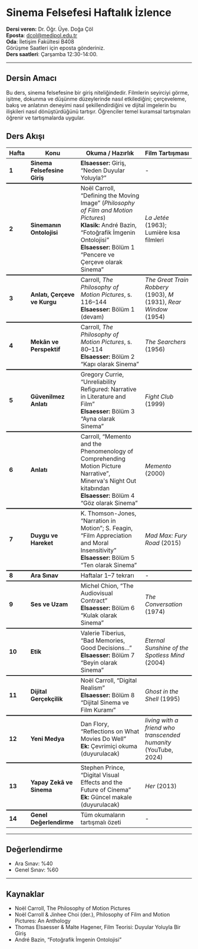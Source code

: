 # **Sinema Felsefesi Haftalık İzlence**

**Dersi veren:** Dr. Öğr. Üye. Doğa Çöl<br>
**Eposta**: dcol@medipol.edu.tr<br>
**Oda**: İletişim Fakültesi B408<br>
Görüşme Saatleri için eposta gönderiniz.<br>
**Ders saatleri**: Çarşamba 12:30-14:00.<br>

---

## Dersin Amacı
Bu ders, sinema felsefesine bir giriş niteliğindedir. Filmlerin seyirciyi görme, işitme, dokunma ve düşünme düzeylerinde nasıl etkilediğini; çerçeveleme, bakış ve anlatının deneyimi nasıl şekillendirdiğini ve dijital imgelerin bu ilişkileri nasıl dönüştürdüğünü tartışır. Öğrenciler temel kuramsal tartışmaları öğrenir ve tartışmalarda uygular.


## Ders Akışı

<table>
  <thead>
    <tr>
      <th>Hafta</th>
      <th>Konu</th>
      <th>Okuma / Hazırlık</th>
      <th>Film Tartışması</th>
    </tr>
  </thead>
  <tbody>
    <tr>
      <td><b>1</b></td>
      <td><b>Sinema Felsefesine Giriş</b></td>
      <td><b>Elsaesser:</b> Giriş, “Neden Duyular Yoluyla?”</td>
      <td>-</td>
    </tr>
    <tr style="border-top:2px solid black">
      <td><b>2</b></td>
      <td><b>Sinemanın Ontolojisi</b></td>
      <td>Noël Carroll, “Defining the Moving Image” (<i>Philosophy of Film and Motion Pictures</i>)<br><b>Klasik:</b> André Bazin, “Fotoğrafik İmgenin Ontolojisi”<br><b>Elsaesser:</b> Bölüm 1 “Pencere ve Çerçeve olarak Sinema”</td>
      <td><i>La Jetée</i> (1963); Lumière kısa filmleri</td>
    </tr>
    <tr style="border-top:2px solid black">
      <td><b>3</b></td>
      <td><b>Anlatı, Çerçeve ve Kurgu</b></td>
      <td>Carroll, <i>The Philosophy of Motion Pictures</i>, s. 116–144<br><b>Elsaesser:</b> Bölüm 1 (devam)</td>
      <td><i>The Great Train Robbery</i> (1903), <i>M</i> (1931), <i>Rear Window</i> (1954)</td>
    </tr>
    <tr style="border-top:2px solid black">
      <td><b>4</b></td>
      <td><b>Mekân ve Perspektif</b></td>
      <td>Carroll, <i>The Philosophy of Motion Pictures</i>, s. 80–114<br><b>Elsaesser:</b> Bölüm 2 “Kapı olarak Sinema”</td>
      <td><i>The Searchers</i> (1956)</td>
    </tr>
    <tr style="border-top:2px solid black">
      <td><b>5</b></td>
      <td><b>Güvenilmez Anlatı</b></td>
      <td>Gregory Currie, “Unreliability Refigured: Narrative in Literature and Film”<br><b>Elsaesser:</b> Bölüm 3 “Ayna olarak Sinema”</td>
      <td><i>Fight Club</i> (1999)</td>
    </tr>
    <tr style="border-top:2px solid black">
      <td><b>6</b></td>
      <td><b>Anlatı</b></td>
      <td>Carroll, “Memento and the Phenomenology of Comprehending Motion Picture Narrative”, Minerva's Night Out kitabından<br><b>Elsaesser:</b> Bölüm 4 “Göz olarak Sinema”</td>
      <td><i>Memento</i> (2000)</td>
    </tr>
    <tr style="border-top:2px solid black">
      <td><b>7</b></td>
      <td><b>Duygu ve Hareket</b></td>
      <td>K. Thomson-Jones, “Narration in Motion”; S. Feagin, “Film Appreciation and Moral Insensitivity”<br><b>Elsaesser:</b> Bölüm 5 “Ten olarak Sinema”</td>
      <td><i>Mad Max: Fury Road</i> (2015)</td>
    </tr>
    <tr style="border-top:2px solid black">
      <td><b>8</b></td>
      <td><b>Ara Sınav</b></td>
      <td>Haftalar 1–7 tekrarı</td>
      <td>-</td>
    </tr>
    <tr style="border-top:2px solid black">
      <td><b>9</b></td>
      <td><b>Ses ve Uzam</b></td>
      <td>Michel Chion, “The Audiovisual Contract”<br><b>Elsaesser:</b> Bölüm 6 “Kulak olarak Sinema”</td>
      <td><i>The Conversation</i> (1974)</td>
    </tr>
    <tr style="border-top:2px solid black">
      <td><b>10</b></td>
      <td><b>Etik</b></td>
      <td>Valerie Tiberius, “Bad Memories, Good Decisions…”<br><b>Elsaesser:</b> Bölüm 7 “Beyin olarak Sinema”</td>
      <td><i>Eternal Sunshine of the Spotless Mind</i> (2004)</td>
    </tr>
    <tr style="border-top:2px solid black">
      <td><b>11</b></td>
      <td><b>Dijital Gerçekçilik</b></td>
      <td>Noël Carroll, “Digital Realism”<br><b>Elsaesser:</b> Bölüm 8 “Dijital Sinema ve Film Kuramı”</td>
      <td><i>Ghost in the Shell</i> (1995)</td>
    </tr>
    <tr style="border-top:2px solid black">
      <td><b>12</b></td>
      <td><b>Yeni Medya</b></td>
      <td>Dan Flory, “Reflections on What Movies Do Well”<br><b>Ek:</b> Çevrimiçi okuma (duyurulacak)</td>
      <td><i>living with a friend who transcended humanity</i> (YouTube, 2024)</td>
    </tr>
    <tr style="border-top:2px solid black">
      <td><b>13</b></td>
      <td><b>Yapay Zekâ ve Sinema</b></td>
      <td>Stephen Prince, “Digital Visual Effects and the Future of Cinema”<br><b>Ek:</b> Güncel makale (duyurulacak)</td>
      <td><i>Her</i> (2013)</td>
    </tr>
    <tr style="border-top:2px solid black">
      <td><b>14</b></td>
      <td><b>Genel Değerlendirme</b></td>
      <td>Tüm okumaların tartışmalı özeti</td>
      <td>-</td>
    </tr>
  </tbody>
</table>


---
## Değerlendirme

- Ara Sınav: %40  
- Genel Sınav: %60  

---
## Kaynaklar
- Noël Carroll, The Philosophy of Motion Pictures
- Noël Carroll & Jinhee Choi (der.), Philosophy of Film and Motion Pictures: An Anthology
- Thomas Elsaesser & Malte Hagener, Film Teorisi: Duyular Yoluyla Bir Giriş
- André Bazin, “Fotoğrafik İmgenin Ontolojisi”
